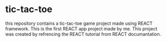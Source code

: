 # tic-tac-toe
this repository contains a tic-tac-toe game project made using REACT framework.
This is the first REACT app project made by me.
This project was created by refrencing the REACT tutorial from REACT documantation.
